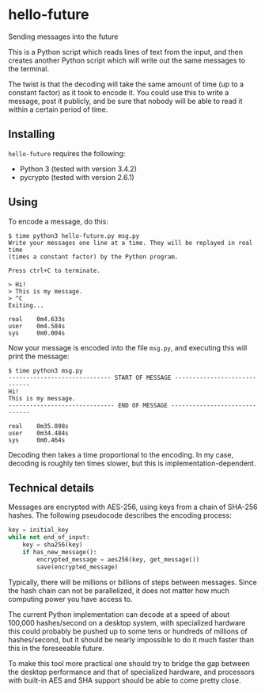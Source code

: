 # hello-future
Sending messages into the future

This is a Python script which reads lines of text from the input, and then
creates another Python script which will write out the same messages to the
terminal.

The twist is that the decoding will take the same amount of time (up to a
constant factor) as it took to encode it. You could use this to write a
message, post it publicly, and be sure that nobody will be able to read it
within a certain period of time.

## Installing

`hello-future` requires the following:

 * Python 3 (tested with version 3.4.2)
 * pycrypto (tested with version 2.6.1)

## Using

To encode a message, do this:

```
$ time python3 hello-future.py msg.py
Write your messages one line at a time. They will be replayed in real time
(times a constant factor) by the Python program.

Press ctrl+C to terminate.

> Hi!
> This is my message.
> ^C
Exiting...

real    0m4.633s
user    0m4.584s
sys     0m0.004s
```

Now your message is encoded into the file `msg.py`, and executing this will
print the message:

```
$ time python3 msg.py 
----------------------------- START OF MESSAGE -----------------------------
Hi!
This is my message.
------------------------------ END OF MESSAGE ------------------------------

real    0m35.098s
user    0m34.484s
sys     0m0.464s
```

Decoding then takes a time proportional to the encoding. In my case, decoding
is roughly ten times slower, but this is implementation-dependent.

## Technical details

Messages are encrypted with AES-256, using keys from a chain of SHA-256
hashes. The following pseudocode describes the encoding process:

```python
key = initial_key
while not end_of_input:
    key = sha256(key)
    if has_new_message():
        encrypted_message = aes256(key, get_message())
        save(encrypted_message)
```

Typically, there will be millions or billions of steps between messages.
Since the hash chain can not be parallelized, it does not matter how much
computing power you have access to.

The current Python implementation can decode at a speed of about 100,000
hashes/second on a desktop system, with specialized hardware this could
probably be pushed up to some tens or hundreds of millions of hashes/second,
but it should be nearly impossible to do it much faster than this in the
foreseeable future.

To make this tool more practical one should try to bridge the gap between the
desktop performance and that of specialized hardware, and processors with
built-in  AES and SHA support should be able to come pretty close.

